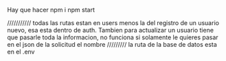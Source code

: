 Hay que hacer
npm i
npm start

///////////
todas las rutas estan en users menos la del registro de un usuario nuevo, esa esta dentro de auth.
Tambien para actualizar un usuario tiene que pasarle toda la informacion, no funciona si solamente le quieres pasar en el json de la solicitud el nombre
/////////
la ruta de la base de datos esta en el .env